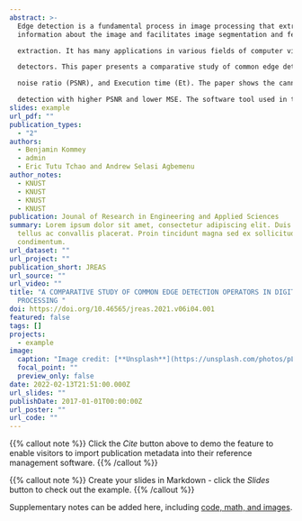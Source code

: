 ```yaml
---
abstract: >-
  Edge detection is a fundamental process in image processing that extracts
  information about the image and facilitates image segmentation and feature

  extraction. It has many applications in various fields of computer vision. Thus, it is very necessary to understand the performance of each of these edge

  detectors. This paper presents a comparative study of common edge detection operators in image processing using mean squared error (MSE), peak signal to

  noise ratio (PSNR), and Execution time (Et). The paper shows the canny edge detector is computationally expensive but provides higher accuracy in edge

  detection with higher PSNR and lower MSE. The software tool used in the project is MATLAB SIMULINK R2020a. 
slides: example
url_pdf: ""
publication_types:
  - "2"
authors:
  - Benjamin Kommey
  - admin
  - Eric Tutu Tchao and Andrew Selasi Agbemenu
author_notes:
  - KNUST
  - KNUST
  - KNUST
  - KNUST
publication: Jounal of Research in Engineering and Applied Sciences
summary: Lorem ipsum dolor sit amet, consectetur adipiscing elit. Duis posuere
  tellus ac convallis placerat. Proin tincidunt magna sed ex sollicitudin
  condimentum.
url_dataset: ""
url_project: ""
publication_short: JREAS
url_source: ""
url_video: ""
title: "A COMPARATIVE STUDY OF COMMON EDGE DETECTION OPERATORS IN DIGITAL IMAGE
  PROCESSING "
doi: https://doi.org/10.46565/jreas.2021.v06i04.001
featured: false
tags: []
projects:
  - example
image:
  caption: "Image credit: [**Unsplash**](https://unsplash.com/photos/pLCdAaMFLTE)"
  focal_point: ""
  preview_only: false
date: 2022-02-13T21:51:00.000Z
url_slides: ""
publishDate: 2017-01-01T00:00:00Z
url_poster: ""
url_code: ""
---
```


{{% callout note %}}
Click the *Cite* button above to demo the feature to enable visitors to import publication metadata into their reference management software.
{{% /callout %}}

{{% callout note %}}
Create your slides in Markdown - click the *Slides* button to check out the example.
{{% /callout %}}

Supplementary notes can be added here, including [code, math, and images](https://wowchemy.com/docs/writing-markdown-latex/).
